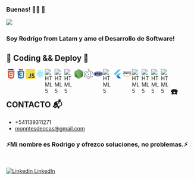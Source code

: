 ### Buenas! 😬😬 👋 


<img src="https://i0.wp.com/www.unpleyer.com/wp-content/uploads/2021/04/zelda.gif?fit=500%2C296&ssl=1">


### Soy Rodrigo from Latam y amo el Desarrollo de Software! 


## 👾 Coding && Deploy 👾

<img align="left" alt="HTML5" width="26px" src="https://raw.githubusercontent.com/github/explore/80688e429a7d4ef2fca1e82350fe8e3517d3494d/topics/html/html.png" />
<img align="left" alt="HTML5" width="26px" src="https://raw.githubusercontent.com/github/explore/80688e429a7d4ef2fca1e82350fe8e3517d3494d/topics/css/css.png" />
<img align="left" alt="HTML5" width="26px" src="https://raw.githubusercontent.com/github/explore/80688e429a7d4ef2fca1e82350fe8e3517d3494d/topics/javascript/javascript.png" />

<img align="left" alt="HTML5" width="26px" src="https://raw.githubusercontent.com/github/explore/80688e429a7d4ef2fca1e82350fe8e3517d3494d/topics/react/react.png" />
<img align="left" alt="HTML5" width="26px" src="https://upload.wikimedia.org/wikipedia/commons/thumb/1/18/C_Programming_Language.svg/1200px-C_Programming_Language.svg.png" />
<img align="left" alt="HTML5" width="26px" src="https://upload.wikimedia.org/wikipedia/commons/thumb/1/18/ISO_C%2B%2B_Logo.svg/1200px-ISO_C%2B%2B_Logo.svg.png" />
<img align="left" alt="HTML5" width="26px" src="https://i.pinimg.com/originals/e8/46/0f/e8460f0d8b9df01e9460bfd1ade0e8c8.png" />


<img align="left" alt="HTML5" width="26px" src="https://raw.githubusercontent.com/github/explore/80688e429a7d4ef2fca1e82350fe8e3517d3494d/topics/nodejs/nodejs.png" />

<img align="left" alt="HTML5" width="26px" src="https://raw.githubusercontent.com/github/explore/80688e429a7d4ef2fca1e82350fe8e3517d3494d/topics/electron/electron.png" />
<img align="left" alt="HTML5" width="26px" src="https://raw.githubusercontent.com/github/explore/80688e429a7d4ef2fca1e82350fe8e3517d3494d/topics/php/php.png" />
<img align="left" alt="HTML5" width="26px" src="https://upload.wikimedia.org/wikipedia/commons/thumb/9/9a/Laravel.svg/200px-Laravel.svg.png" />

<img align="left" alt="HTML5" width="26px" src="https://raw.githubusercontent.com/github/explore/80688e429a7d4ef2fca1e82350fe8e3517d3494d/topics/flutter/flutter.png" />

<img align="left" alt="HTML5" width="26px" src="https://raw.githubusercontent.com/github/explore/80688e429a7d4ef2fca1e82350fe8e3517d3494d/topics/aws/aws.png" />

<img align="left" alt="HTML5" width="26px" src="https://upload.wikimedia.org/wikipedia/labs/thumb/b/ba/Kubernetes-icon-color.svg/2110px-Kubernetes-icon-color.svg.png" />

<img align="left" alt="HTML5" width="26px" src="https://cdn.iconscout.com/icon/free/png-256/docker-3050921-2538289.png" />

<img align="left" alt="HTML5" width="26px" src="https://cdn-icons-png.freepik.com/512/5969/5969347.png" />

<img align="left" alt="HTML5" width="26px" src="https://defkey.com/content/images/program/unreal-engine-5-0-early-access-2021-07-19_03-01-16-icon-resized.png" />
<br/>



## ☎️ CONTACTO 📬
- +541139311271
- monntesdeocas@gmail.com

### ⚡Mi nombre es Rodrigo y ofrezco soluciones, no problemas.⚡
<br/>

[![Linkedin](https://i.stack.imgur.com/gVE0j.png) LinkedIn](https://www.linkedin.com/in/rodrigo-pereyra-gabriel/)


